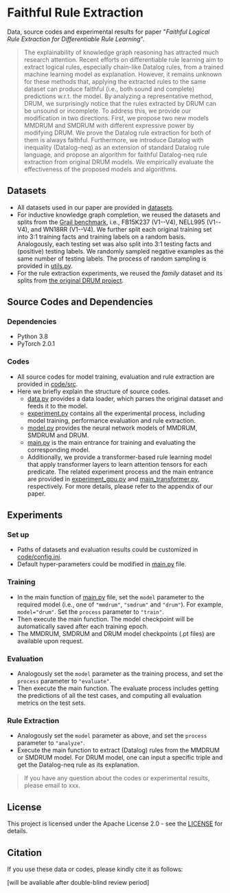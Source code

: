# Faithful Rule Extraction

Data, source codes and experimental results for paper "*Faithful Logical Rule Extraction for Differentiable Rule Learning*". 

> The explainability of knowledge graph reasoning has attracted much research attention. Recent efforts on differentiable rule learning aim to extract logical rules, especially chain-like Datalog rules, from a trained machine learning model as explanation. However, it remains unknown for these methods that, applying the extracted rules to the same dataset can produce faithful (i.e., both sound and complete) predictions w.r.t. the model. By analyzing a representative method, DRUM, we surprisingly notice that the rules extracted by DRUM can be unsound or incomplete. To address this, we provide our modification in two directions. First, we propose two new models MMDRUM and SMDRUM with different expressive power by modifying DRUM. We prove the Datalog rule extraction for both of them is always faithful. Furthermore, we introduce Datalog with inequality (Datalog-neq) as an extension of standard Datalog rule language, and propose an algorithm for faithful Datalog-neq rule extraction from original DRUM models. We empirically evaluate the effectiveness of the proposed models and algorithms.

## Datasets

- All datasets used in our paper are provided in [datasets](https://github.com/xiaxia-wang/FaithfulRE/tree/main/datasets). 
- For inductive knowledge graph completion, we reused the datasets and splits from the [Grail benchmark](https://github.com/kkteru/grail/tree/master/data), i.e., FB15K237 (V1--V4), NELL995 (V1--V4), and WN18RR (V1--V4). We further split each original training set into 3:1 training facts and training labels on a random basis. Analogously, each testing set was also split into 3:1 testing facts and (positive) testing labels. We randomly sampled negative examples as the same number of testing labels. The process of random sampling is provided in [utils.py](https://github.com/xiaxia-wang/FaithfulRE/blob/main/code/src/utils.py).
- For the rule extraction experiments, we reused the *family* dataset and its splits from [the original DRUM project](https://github.com/alisadeghian/DRUM).

## Source Codes and Dependencies

### Dependencies

- Python 3.8
- PyTorch 2.0.1

### Codes

- All source codes for model training, evaluation and rule extraction are provided in [code/src](https://github.com/xiaxia-wang/FaithfulRE/tree/main/code/src). 
- Here we briefly explain the structure of source codes.
  - [data.py](https://github.com/xiaxia-wang/FaithfulRE/blob/main/code/src/data.py) provides a data loader, which parses the original dataset and feeds it to the model.
  - [experiment.py](https://github.com/xiaxia-wang/FaithfulRE/blob/main/code/src/experiment.py) contains all the experimental process, including model training, performance evaluation and rule extraction.
  - [model.py](https://github.com/xiaxia-wang/FaithfulRE/blob/main/code/src/model.py) provides the neural network models of MMDRUM, SMDRUM and DRUM.
  - [main.py](https://github.com/xiaxia-wang/FaithfulRE/blob/main/code/src/main.py) is the main entrance for training and evaluating the corresponding model.
  - Additionally, we provide a transformer-based rule learning model that apply transformer layers to learn attention tensors for each predicate. The related experiment process and the main entrance are provided in [experiment_gpu.py](https://github.com/xiaxia-wang/FaithfulRE/blob/main/code/src/experiment_gpu.py) and [main_transformer.py](https://github.com/xiaxia-wang/FaithfulRE/blob/main/code/src/main_transformer.py), respectively. For more details, please refer to the appendix of our paper.

## Experiments

### Set up

- Paths of datasets and evaluation results could be customized in [code/config.ini](https://github.com/xiaxia-wang/FaithfulRE/blob/main/code/config.ini). 
- Default hyper-parameters could be modified in [main.py](https://github.com/xiaxia-wang/FaithfulRE/blob/main/code/src/main.py) file.

### Training

- In the main function of [main.py](https://github.com/xiaxia-wang/FaithfulRE/blob/main/code/src/main.py) file, set the `model` parameter to the required model (i.e., one of `"mmdrum"`, `"smdrum"` and `"drum"`). For example, `model="drum"`. Set the `process` parameter to `"train"`. 
- Then execute the main function. The model checkpoint will be automatically saved after each training epoch.
- The MMDRUM, SMDRUM and DRUM model checkpoints (.pt files) are available upon request.

### Evaluation

- Analogously set the `model` parameter as the training process, and set the `process` parameter to `"evaluate"`. 
- Then execute the main function. The evaluate process includes getting the predictions of all the test cases, and computing all evaluation metrics on the test sets.

### Rule Extraction

- Analogously set the `model` parameter as above, and set the `process` parameter to `"analyze"`. 
- Execute the main function to extract (Datalog) rules from the MMDRUM or SMDRUM model. For DRUM model, one can input a specific triple and get the Datalog-neq rule as its explanation.



> If you have any question about the codes or experimental results, please email to xxx.

## License

This project is licensed under the Apache License 2.0 - see the [LICENSE](https://github.com/xiaxia-wang/FaithfulRE/blob/main/LICENSE) for details.

## Citation

If you use these data or codes, please kindly cite it as follows:

[will be avaliable after double-blind review period]
